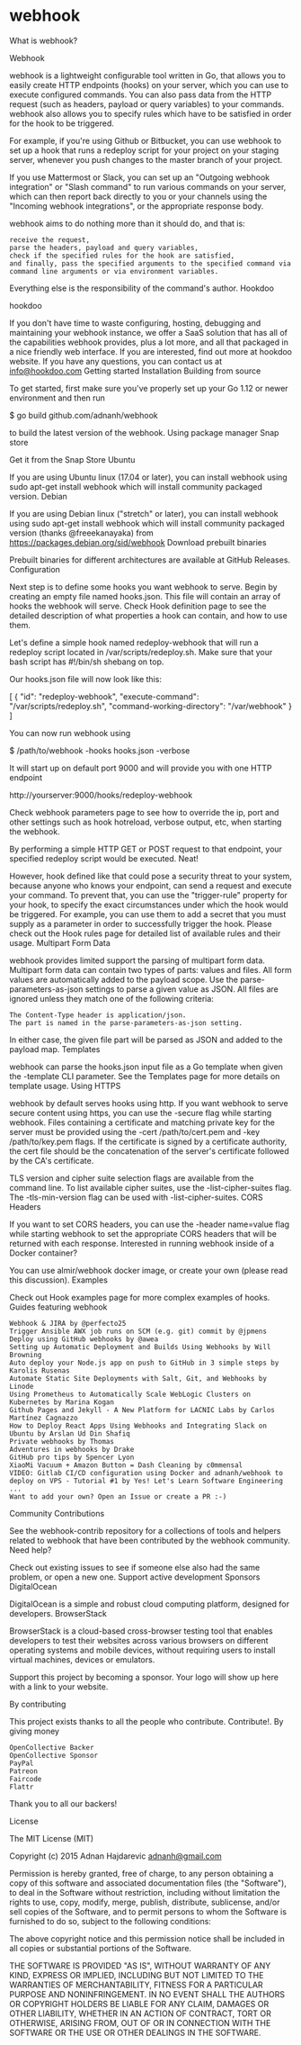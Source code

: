 # webhook
What is webhook?

Webhook

webhook is a lightweight configurable tool written in Go, that allows you to easily create HTTP endpoints (hooks) on your server, which you can use to execute configured commands. You can also pass data from the HTTP request (such as headers, payload or query variables) to your commands. webhook also allows you to specify rules which have to be satisfied in order for the hook to be triggered.

For example, if you're using Github or Bitbucket, you can use webhook to set up a hook that runs a redeploy script for your project on your staging server, whenever you push changes to the master branch of your project.

If you use Mattermost or Slack, you can set up an "Outgoing webhook integration" or "Slash command" to run various commands on your server, which can then report back directly to you or your channels using the "Incoming webhook integrations", or the appropriate response body.

webhook aims to do nothing more than it should do, and that is:

    receive the request,
    parse the headers, payload and query variables,
    check if the specified rules for the hook are satisfied,
    and finally, pass the specified arguments to the specified command via command line arguments or via environment variables.

Everything else is the responsibility of the command's author.
Hookdoo

hookdoo

If you don't have time to waste configuring, hosting, debugging and maintaining your webhook instance, we offer a SaaS solution that has all of the capabilities webhook provides, plus a lot more, and all that packaged in a nice friendly web interface. If you are interested, find out more at hookdoo website. If you have any questions, you can contact us at info@hookdoo.com
Getting started
Installation
Building from source

To get started, first make sure you've properly set up your Go 1.12 or newer environment and then run

$ go build github.com/adnanh/webhook

to build the latest version of the webhook.
Using package manager
Snap store

Get it from the Snap Store
Ubuntu

If you are using Ubuntu linux (17.04 or later), you can install webhook using sudo apt-get install webhook which will install community packaged version.
Debian

If you are using Debian linux ("stretch" or later), you can install webhook using sudo apt-get install webhook which will install community packaged version (thanks @freeekanayaka) from https://packages.debian.org/sid/webhook
Download prebuilt binaries

Prebuilt binaries for different architectures are available at GitHub Releases.
Configuration

Next step is to define some hooks you want webhook to serve. Begin by creating an empty file named hooks.json. This file will contain an array of hooks the webhook will serve. Check Hook definition page to see the detailed description of what properties a hook can contain, and how to use them.

Let's define a simple hook named redeploy-webhook that will run a redeploy script located in /var/scripts/redeploy.sh. Make sure that your bash script has #!/bin/sh shebang on top.

Our hooks.json file will now look like this:

[
  {
    "id": "redeploy-webhook",
    "execute-command": "/var/scripts/redeploy.sh",
    "command-working-directory": "/var/webhook"
  }
]

You can now run webhook using

$ /path/to/webhook -hooks hooks.json -verbose

It will start up on default port 9000 and will provide you with one HTTP endpoint

http://yourserver:9000/hooks/redeploy-webhook

Check webhook parameters page to see how to override the ip, port and other settings such as hook hotreload, verbose output, etc, when starting the webhook.

By performing a simple HTTP GET or POST request to that endpoint, your specified redeploy script would be executed. Neat!

However, hook defined like that could pose a security threat to your system, because anyone who knows your endpoint, can send a request and execute your command. To prevent that, you can use the "trigger-rule" property for your hook, to specify the exact circumstances under which the hook would be triggered. For example, you can use them to add a secret that you must supply as a parameter in order to successfully trigger the hook. Please check out the Hook rules page for detailed list of available rules and their usage.
Multipart Form Data

webhook provides limited support the parsing of multipart form data. Multipart form data can contain two types of parts: values and files. All form values are automatically added to the payload scope. Use the parse-parameters-as-json settings to parse a given value as JSON. All files are ignored unless they match one of the following criteria:

    The Content-Type header is application/json.
    The part is named in the parse-parameters-as-json setting.

In either case, the given file part will be parsed as JSON and added to the payload map.
Templates

webhook can parse the hooks.json input file as a Go template when given the -template CLI parameter. See the Templates page for more details on template usage.
Using HTTPS

webhook by default serves hooks using http. If you want webhook to serve secure content using https, you can use the -secure flag while starting webhook. Files containing a certificate and matching private key for the server must be provided using the -cert /path/to/cert.pem and -key /path/to/key.pem flags. If the certificate is signed by a certificate authority, the cert file should be the concatenation of the server's certificate followed by the CA's certificate.

TLS version and cipher suite selection flags are available from the command line. To list available cipher suites, use the -list-cipher-suites flag. The -tls-min-version flag can be used with -list-cipher-suites.
CORS Headers

If you want to set CORS headers, you can use the -header name=value flag while starting webhook to set the appropriate CORS headers that will be returned with each response.
Interested in running webhook inside of a Docker container?

You can use almir/webhook docker image, or create your own (please read this discussion).
Examples

Check out Hook examples page for more complex examples of hooks.
Guides featuring webhook

    Webhook & JIRA by @perfecto25
    Trigger Ansible AWX job runs on SCM (e.g. git) commit by @jpmens
    Deploy using GitHub webhooks by @awea
    Setting up Automatic Deployment and Builds Using Webhooks by Will Browning
    Auto deploy your Node.js app on push to GitHub in 3 simple steps by Karolis Rusenas
    Automate Static Site Deployments with Salt, Git, and Webhooks by Linode
    Using Prometheus to Automatically Scale WebLogic Clusters on Kubernetes by Marina Kogan
    Github Pages and Jekyll - A New Platform for LACNIC Labs by Carlos Martínez Cagnazzo
    How to Deploy React Apps Using Webhooks and Integrating Slack on Ubuntu by Arslan Ud Din Shafiq
    Private webhooks by Thomas
    Adventures in webhooks by Drake
    GitHub pro tips by Spencer Lyon
    XiaoMi Vacuum + Amazon Button = Dash Cleaning by c0mmensal
    VIDEO: Gitlab CI/CD configuration using Docker and adnanh/webhook to deploy on VPS - Tutorial #1 by Yes! Let's Learn Software Engineering
    ...
    Want to add your own? Open an Issue or create a PR :-)

Community Contributions

See the webhook-contrib repository for a collections of tools and helpers related to webhook that have been contributed by the webhook community.
Need help?

Check out existing issues to see if someone else also had the same problem, or open a new one.
Support active development
Sponsors
DigitalOcean

DigitalOcean is a simple and robust cloud computing platform, designed for developers.
BrowserStack

BrowserStack is a cloud-based cross-browser testing tool that enables developers to test their websites across various browsers on different operating systems and mobile devices, without requiring users to install virtual machines, devices or emulators.

Support this project by becoming a sponsor. Your logo will show up here with a link to your website.

By contributing

This project exists thanks to all the people who contribute. Contribute!.
By giving money

    OpenCollective Backer
    OpenCollective Sponsor
    PayPal
    Patreon
    Faircode
    Flattr

Thank you to all our backers!

License

The MIT License (MIT)

Copyright (c) 2015 Adnan Hajdarevic adnanh@gmail.com

Permission is hereby granted, free of charge, to any person obtaining a copy of this software and associated documentation files (the "Software"), to deal in the Software without restriction, including without limitation the rights to use, copy, modify, merge, publish, distribute, sublicense, and/or sell copies of the Software, and to permit persons to whom the Software is furnished to do so, subject to the following conditions:

The above copyright notice and this permission notice shall be included in all copies or substantial portions of the Software.

THE SOFTWARE IS PROVIDED "AS IS", WITHOUT WARRANTY OF ANY KIND, EXPRESS OR IMPLIED, INCLUDING BUT NOT LIMITED TO THE WARRANTIES OF MERCHANTABILITY, FITNESS FOR A PARTICULAR PURPOSE AND NONINFRINGEMENT. IN NO EVENT SHALL THE AUTHORS OR COPYRIGHT HOLDERS BE LIABLE FOR ANY CLAIM, DAMAGES OR OTHER LIABILITY, WHETHER IN AN ACTION OF CONTRACT, TORT OR OTHERWISE, ARISING FROM, OUT OF OR IN CONNECTION WITH THE SOFTWARE OR THE USE OR OTHER DEALINGS IN THE SOFTWARE.
